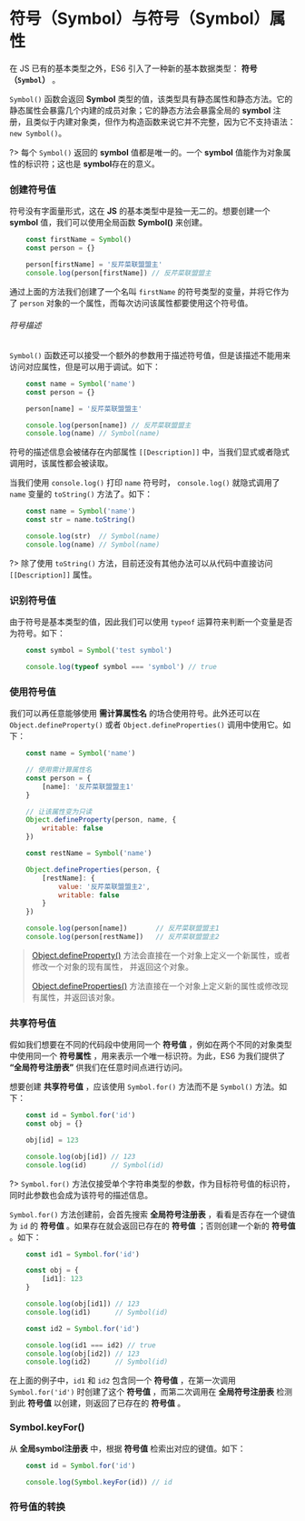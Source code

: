 # 符号（Symbol）与符号（Symbol）属性
在 JS 已有的基本类型之外，ES6 引入了一种新的基本数据类型： **符号（`Symbol`）** 。

`Symbol()` 函数会返回 **Symbol** 类型的值，该类型具有静态属性和静态方法。它的静态属性会暴露几个内建的成员对象；它的静态方法会暴露全局的 **symbol** 注册，且类似于内建对象类，但作为构造函数来说它并不完整，因为它不支持语法：`new Symbol()`。

?> 每个 `Symbol()` 返回的 **symbol** 值都是唯一的。一个 **symbol** 值能作为对象属性的标识符；这也是 **symbol**存在的意义。

### 创建符号值
符号没有字面量形式，这在 **JS** 的基本类型中是独一无二的。想要创建一个 **symbol** 值，我们可以使用全局函数 **Symbol()** 来创建。
```js
    const firstName = Symbol()
    const person = {}

    person[firstName] = '反芹菜联盟盟主'
    console.log(person[firstName]) // 反芹菜联盟盟主
```

通过上面的方法我们创建了一个名叫 `firstName` 的符号类型的变量，并将它作为了 `person` 对象的一个属性，而每次访问该属性都要使用这个符号值。

###### 符号描述
`Symbol()` 函数还可以接受一个额外的参数用于描述符号值，但是该描述不能用来访问对应属性，但是可以用于调试。如下：
```js
    const name = Symbol('name')
    const person = {}

    person[name] = '反芹菜联盟盟主'

    console.log(person[name]) // 反芹菜联盟盟主
    console.log(name) // Symbol(name)
```

符号的描述信息会被储存在内部属性 `[[Description]]` 中，当我们显式或者隐式调用时，该属性都会被读取。

当我们使用 `console.log()` 打印 `name` 符号时， `console.log()` 就隐式调用了 `name` 变量的 `toString()` 方法了。如下：
```js
    const name = Symbol('name')
    const str = name.toString()

    console.log(str)  // Symbol(name)
    console.log(name) // Symbol(name)
```

?> 除了使用 `toString()` 方法，目前还没有其他办法可以从代码中直接访问 `[[Description]]` 属性。

### 识别符号值
由于符号是基本类型的值，因此我们可以使用 `typeof` 运算符来判断一个变量是否为符号。如下：
```js
    const symbol = Symbol('test symbol')

    console.log(typeof symbol === 'symbol') // true
```

### 使用符号值
我们可以再任意能够使用 **需计算属性名** 的场合使用符号。此外还可以在 `Object.defineProperty()` 或者 `Object.defineProperties()` 调用中使用它。如下：
```js
    const name = Symbol('name')

    // 使用需计算属性名
    const person = {
        [name]: '反芹菜联盟盟主1'
    }

    // 让该属性变为只读
    Object.defineProperty(person, name, {
        writable: false
    })

    const restName = Symbol('name')

    Object.defineProperties(person, {
        [restName]: {
            value: '反芹菜联盟盟主2',
            writable: false
        }
    })

    console.log(person[name])       // 反芹菜联盟盟主1
    console.log(person[restName])   // 反芹菜联盟盟主2
```
> [Object.defineProperty()](https://developer.mozilla.org/zh-CN/docs/Web/JavaScript/Reference/Global_Objects/Object/defineProperty) 方法会直接在一个对象上定义一个新属性，或者修改一个对象的现有属性， 并返回这个对象。
>
> [Object.defineProperties()](https://developer.mozilla.org/zh-CN/docs/Web/JavaScript/Reference/Global_Objects/Object/defineProperties) 方法直接在一个对象上定义新的属性或修改现有属性，并返回该对象。

### 共享符号值
假如我们想要在不同的代码段中使用同一个 **符号值** ，例如在两个不同的对象类型中使用同一个 **符号属性** ，用来表示一个唯一标识符。为此，ES6 为我们提供了 **“全局符号注册表”** 供我们在任意时间点进行访问。

想要创建 **共享符号值** ，应该使用 `Symbol.for()` 方法而不是 `Symbol()` 方法。如下：
```js
    const id = Symbol.for('id')
    const obj = {}

    obj[id] = 123

    console.log(obj[id]) // 123
    console.log(id)      // Symbol(id)
```

?> `Symbol.for()` 方法仅接受单个字符串类型的参数，作为目标符号值的标识符，同时此参数也会成为该符号的描述信息。

`Symbol.for()` 方法创建前，会首先搜索 **全局符号注册表** ，看看是否存在一个键值为 `id` 的 **符号值** 。如果存在就会返回已存在的 **符号值** ；否则创建一个新的 **符号值** 。如下：
```js
    const id1 = Symbol.for('id')

    const obj = {
        [id1]: 123
    }

    console.log(obj[id1]) // 123
    console.log(id1)      // Symbol(id)

    const id2 = Symbol.for('id')

    console.log(id1 === id2) // true
    console.log(obj[id2]) // 123
    console.log(id2)      // Symbol(id)
```

在上面的例子中，`id1` 和 `id2` 包含同一个 **符号值** ，在第一次调用 `Symbol.for('id')` 时创建了这个 **符号值** ，而第二次调用在 **全局符号注册表** 检测到此 **符号值** 以创建，则返回了已存在的 **符号值** 。

### Symbol.keyFor()
从 **全局symbol注册表** 中，根据 **符号值** 检索出对应的键值。如下：
```js
    const id = Symbol.for('id')

    console.log(Symbol.keyFor(id)) // id
```

### 符号值的转换